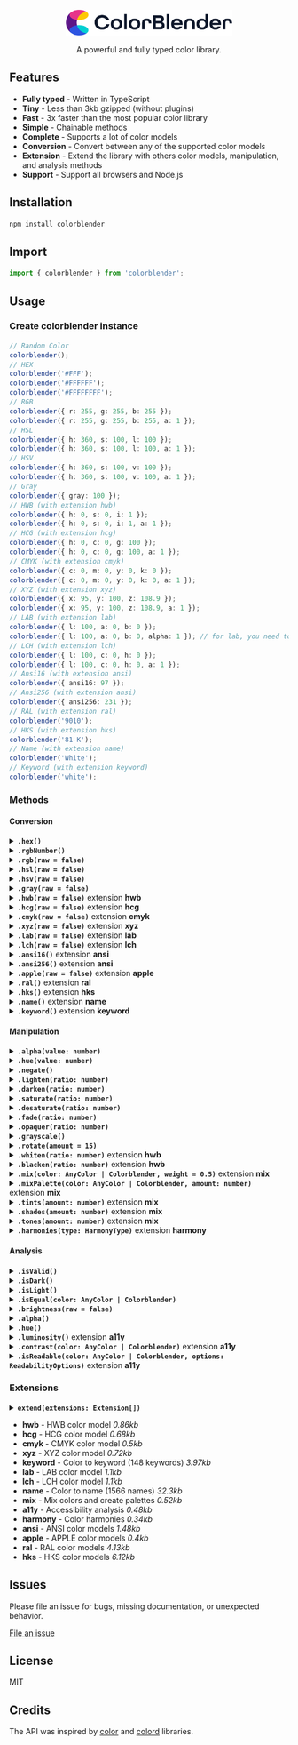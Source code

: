 <div align="center">
  <p></p>
  <img src="./logo.png" width="300" />
  <p></p>

  <p>A powerful and fully typed color library.</p>
</div>

## Features

- **Fully typed** - Written in TypeScript
- **Tiny** - Less than 3kb gzipped (without plugins)
- **Fast** - 3x faster than the most popular color library
- **Simple** - Chainable methods
- **Complete** - Supports a lot of color models
- **Conversion** - Convert between any of the supported color models
- **Extension** - Extend the library with others color models, manipulation, and analysis methods
- **Support** - Support all browsers and Node.js

## Installation

```bash
npm install colorblender
```

## Import

```typescript
import { colorblender } from 'colorblender';
```

## Usage

### Create colorblender instance

```typescript
// Random Color
colorblender();
// HEX
colorblender('#FFF');
colorblender('#FFFFFF');
colorblender('#FFFFFFFF');
// RGB
colorblender({ r: 255, g: 255, b: 255 });
colorblender({ r: 255, g: 255, b: 255, a: 1 });
// HSL
colorblender({ h: 360, s: 100, l: 100 });
colorblender({ h: 360, s: 100, l: 100, a: 1 });
// HSV
colorblender({ h: 360, s: 100, v: 100 });
colorblender({ h: 360, s: 100, v: 100, a: 1 });
// Gray
colorblender({ gray: 100 });
// HWB (with extension hwb)
colorblender({ h: 0, s: 0, i: 1 });
colorblender({ h: 0, s: 0, i: 1, a: 1 });
// HCG (with extension hcg)
colorblender({ h: 0, c: 0, g: 100 });
colorblender({ h: 0, c: 0, g: 100, a: 1 });
// CMYK (with extension cmyk)
colorblender({ c: 0, m: 0, y: 0, k: 0 });
colorblender({ c: 0, m: 0, y: 0, k: 0, a: 1 });
// XYZ (with extension xyz)
colorblender({ x: 95, y: 100, z: 108.9 });
colorblender({ x: 95, y: 100, z: 108.9, a: 1 });
// LAB (with extension lab)
colorblender({ l: 100, a: 0, b: 0 });
colorblender({ l: 100, a: 0, b: 0, alpha: 1 }); // for lab, you need to use alpha instead of a
// LCH (with extension lch)
colorblender({ l: 100, c: 0, h: 0 });
colorblender({ l: 100, c: 0, h: 0, a: 1 });
// Ansi16 (with extension ansi)
colorblender({ ansi16: 97 });
// Ansi256 (with extension ansi)
colorblender({ ansi256: 231 });
// RAL (with extension ral)
colorblender('9010');
// HKS (with extension hks)
colorblender('81-K');
// Name (with extension name)
colorblender('White');
// Keyword (with extension keyword)
colorblender('white');
```

### Methods

#### Conversion

<details>
<summary><b><code>.hex()</code></b></summary><br>

```typescript
colorblender({ r: 255, g: 255, b: 255 }).hex(); // #FFFFFF
colorblender({ r: 255, g: 255, b: 255, a: 0.5 }).hex(); // #FFFFFF80
```

</details>

<details>
<summary><b><code>.rgbNumber()</code></b></summary><br>

```typescript
colorblender('#FFF').rgbNumber(); // 16777215
```

</details>

<details>
<summary><b><code>.rgb(raw = false)</code></b></summary><br>

```typescript
colorblender('#FFF').rgb(); // { r: 255, g: 255, b: 255, a: 1 }
colorblender('#FFFFFF80').rgb(); // { r: 255, g: 255, b: 255, a: 0.5 }
```

</details>

<details>
<summary><b><code>.hsl(raw = false)</code></b></summary><br>

```typescript
colorblender('#FFF').hsl(); // { h: 0, s: 0, l: 100, a: 1 }
colorblender('#FFFFFF80').hsl(); // { h: 0, s: 0, l: 100, a: 0.5 }
colorblender({ r: 167, g: 40, b: 13 }).hsv(true); // { h: 10.51948051948052, s: 85.55555555555554, l: 35.294117647058826, a: 1 }
```

</details>

<details>
<summary><b><code>.hsv(raw = false)</code></b></summary><br>

```typescript
colorblender('#FFF').hsv(); // { h: 0, s: 0, v: 100, a: 1 }
colorblender('#FFFFFF80').hsv(); // { h: 0, s: 0, v: 100, a: 0.5 }
colorblender({ r: 167, g: 40, b: 13 }).hsv(true); // { h: 10.519480519480492, s: 92.21556886227545, v: 65.49019607843137, a: 1 }
```

</details>

<details>
<summary><b><code>.gray(raw = false)</code></b></summary><br>

```typescript
colorblender({ r: 167, g: 40, b: 13 }).gray(); // { gray: 29 }
```

</details>

<details>
<summary><b><code>.hwb(raw = false)</code></b> extension <b>hwb</b></summary><br>

```typescript
colorblender({ r: 167, g: 40, b: 13 }).hwb(); // { h: 11, w: 5, b: 35, a: 1 }
colorblender({ r: 167, g: 40, b: 13, a: 0.5 }).hwb(); // { h: 11, w: 5, b: 35, a: 0.5 }
colorblender({ r: 167, g: 40, b: 13 }).hwb(true); // { h: 10.51948051948052, w: 5.098039215686274, b: 34.509803921568626, , a: 1 }
```

</details>

<details>
<summary><b><code>.hcg(raw = false)</code></b> extension <b>hcg</b></summary><br>

```typescript
colorblender({ r: 167, g: 40, b: 13 }).hcg(); // { h: 11, c: 60, g: 13, a: 1 }
colorblender({ r: 167, g: 40, b: 13, a: 0.5 }).hcg(); // { h: 11, c: 60, g: 13, a: 0.5 }
colorblender({ r: 167, g: 40, b: 13 }).hcg(true); // { h: 10.519480519480519, c: 60.3921568627451, g: 12.871287128712869, , a: 1 }
```

</details>

<details>
<summary><b><code>.cmyk(raw = false)</code></b> extension <b>cmyk</b></summary><br>

```typescript
colorblender({ r: 167, g: 40, b: 13 }).cmyk(); // { c: 0, m: 76, y: 92, k: 35, a: 1 }
colorblender({ r: 167, g: 40, b: 13, a: 0.5 }).cmyk(); // { c: 0, m: 76, y: 92, k: 35, a: 0.5 }
colorblender({ r: 167, g: 40, b: 13 }).cmyk(true); // { c: 0, m: 76.04790419161677, y: 92.21556886227545, k: 34.509803921568626, , a: 1 }
```

</details>

<details>
<summary><b><code>.xyz(raw = false)</code></b> extension <b>xyz</b></summary><br>

```typescript
colorblender({ r: 167, g: 40, b: 13 }).xyz(); // { x: 17, y: 10, z: 1, a: 1 }
colorblender({ r: 167, g: 40, b: 13, a: 0.5 }).xyz(); // { x: 17, y: 10, z: 1, a: 0.5 }
colorblender({ r: 167, g: 40, b: 13 }).xyz(true); // { x: 16.769891396698043, y: 9.764837423188144, z: 1.382502939864886, a: 1 }
```

</details>

<details>
<summary><b><code>.lab(raw = false)</code></b> extension <b>lab</b></summary><br>

```typescript
colorblender({ r: 167, g: 40, b: 13 }).lab(); // { l: 37, a: 50, b: 45, alpha: 1 }
colorblender({ r: 167, g: 40, b: 13, a: 0.5 }).lab(); // { l: 37, a: 50, b: 45, alpha: 0.5 }
colorblender({ r: 167, g: 40, b: 13 }).lab(true); // { l: 37.41702066350787, a: 50.19034131619138, b: 45.43968063599927, alpha: 1 }
```

</details>

<details>
<summary><b><code>.lch(raw = false)</code></b> extension <b>lch</b></summary><br>

```typescript
colorblender({ r: 167, g: 40, b: 13 }).lch(); // { l: 37, c: 68, h: 42, a: 1 }
colorblender({ r: 167, g: 40, b: 13, a: 0.5 }).lch(); // { l: 37, c: 68, h: 42, a: 0.5 }
colorblender({ r: 167, g: 40, b: 13 }).lch(true); // { l: 37.41702066350787, c: 67.70402453131862, h: 42.156026720919115, a: 1 }
```

</details>

<details>
<summary><b><code>.ansi16()</code></b> extension <b>ansi</b></summary><br>

```typescript
colorblender({ r: 167, g: 40, b: 13 }).ansi16(); // { ansi16: 31 }
```

</details>

<details>
<summary><b><code>.ansi256()</code></b> extension <b>ansi</b></summary><br>

```typescript
colorblender({ r: 167, g: 40, b: 13 }).ansi256(); // { ansi256: 130 }
```

</details>

<details>
<summary><b><code>.apple(raw = false)</code></b> extension <b>apple</b></summary><br>

```typescript
colorblender({ r: 167, g: 40, b: 13 }).apple(); // { r: 42919, g: 10280, b: 3341, a: 1 }
```

</details>

<details>
<summary><b><code>.ral()</code></b> extension <b>ral</b></summary><br>

```typescript
colorblender({ r: 167, g: 40, b: 13 }).ral(); // "3013"
```

</details>

<details>
<summary><b><code>.hks()</code></b> extension <b>hks</b></summary><br>

```typescript
colorblender({ r: 167, g: 40, b: 13 }).hks(); // "82-K"
```

</details>

<details>
<summary><b><code>.name()</code></b> extension <b>name</b></summary><br>

```typescript
colorblender({ r: 167, g: 40, b: 13 }).name(); // Tabasco
```

</details>

<details>
<summary><b><code>.keyword()</code></b> extension <b>keyword</b></summary><br>

```typescript
colorblender({ r: 167, g: 40, b: 13 }).keyword(); // firebrick
```

</details>

#### Manipulation

<details>
<summary><b><code>.alpha(value: number)</code></b></summary><br>

```typescript
colorblender({ r: 167, g: 40, b: 13 }).alpha(0.5).rgb(); // { r: 167, g: 40, b: 13, a: 0.5 }
```

</details>

<details>
<summary><b><code>.hue(value: number)</code></b></summary><br>

```typescript
colorblender({ r: 167, g: 40, b: 13 }).hue(20).rgb(); // { r: 166, g: 64, b: 13, a: 1 }
```

</details>

<details>
<summary><b><code>.negate()</code></b></summary><br>

```typescript
colorblender({ r: 167, g: 40, b: 13 }).negate().rgb(); // { r: 88, b: 242, g: 215, a: 1 }
```

</details>

<details>
<summary><b><code>.lighten(ratio: number)</code></b></summary><br>

`ratio` is between 0 and 1.

```typescript
colorblender({ r: 167, g: 40, b: 13 }).lighten(0.2).rgb(); // { r: 200, b: 16, g: 48, a: 1 }
```

</details>

<details>
<summary><b><code>.darken(ratio: number)</code></b></summary><br>

`ratio` is between 0 and 1.

```typescript
colorblender({ r: 167, g: 40, b: 13 }).darken(0.2).rgb(); // { r: 134, b: 10, g: 32, a: 1 }
```

</details>

<details>
<summary><b><code>.saturate(ratio: number)</code></b></summary><br>

`ratio` is between 0 and 1.

```typescript
colorblender({ r: 167, g: 40, b: 13 }).saturate(0.2).rgb(); // { r: 180, b: 0, g: 32, a: 1 }
```

</details>

<details>
<summary><b><code>.desaturate(ratio: number)</code></b></summary><br>

`ratio` is between 0 and 1.

```typescript
colorblender({ r: 167, g: 40, b: 13 }).desaturate(0.2).rgb(); // { r: 152, b: 50, g: 28, a: 1 }
```

</details>

<details>
<summary><b><code>.fade(ratio: number)</code></b></summary><br>

`ratio` is between 0 and 1.

```typescript
colorblender({ r: 167, g: 40, b: 13, a: 1 }).fade(0.2).alpha(); // 0.8
```

</details>

<details>
<summary><b><code>.opaquer(ratio: number)</code></b></summary><br>

`ratio` is between 0 and 1.

```typescript
colorblender({ r: 167, g: 40, b: 13, a: 0.5 }).opaquer(0.2).alpha(); // 0.6
```

</details>

<details>
<summary><b><code>.grayscale()</code></b></summary><br>

```typescript
colorblender({ r: 167, g: 40, b: 13 }).grayscale().rgb(); // { r: 75, b: 75, g: 75, a: 1 }
```

</details>

<details>
<summary><b><code>.rotate(amount = 15)</code></b></summary><br>

```typescript
colorblender({ r: 167, g: 40, b: 13 }).rotate(20).hue(); // 31
```

</details>

<details>
<summary><b><code>.whiten(ratio: number)</code></b> extension <b>hwb</b></summary><br>

`ratio` is between 0 and 1.

```typescript
colorblender({ r: 167, g: 40, b: 13 }).whiten(0.2).rgb(); // { r: 167, b: 16, g: 42 }
```

</details>

<details>
<summary><b><code>.blacken(ratio: number)</code></b> extension <b>hwb</b></summary><br>

`ratio` is between 0 and 1.

```typescript
colorblender({ r: 167, g: 40, b: 13 }).blacken(0.2).rgb(); // { r: 149, b: 13, g: 37 }
```

</details>

<details>
<summary><b><code>.mix(color: AnyColor | Colorblender, weight = 0.5)</code></b> extension <b>mix</b></summary><br>

```typescript
colorblender({ r: 167, g: 40, b: 13 })
  .mix({ r: 28, g: 252, b: 185 }, 0.2)
  .hex(); // #629263
```

</details>

<details>
<summary><b><code>.mixPalette(color: AnyColor | Colorblender, amount: number)</code></b> extension <b>mix</b></summary><br>

```typescript
colorblender({ r: 167, g: 40, b: 13 })
  .mixPalette({ r: 28, g: 252, b: 185 }, 5)
  .map((c) => c.hex());
// [
//   '#904B2A',
//   '#796F46',
//   '#629263',
//   '#4AB580',
//   '#33D99C',
// ]
```

</details>

<details>
<summary><b><code>.tints(amount: number)</code></b> extension <b>mix</b></summary><br>

```typescript
colorblender({ r: 167, g: 40, b: 13 })
  .tints(5)
  .map((c) => c.hex());
// [
//   '#B64C35',
//   '#C4705E',
//   '#D39486',
//   '#E2B7AE',
//   '#F0DBD7',
// ]
```

</details>

<details>
<summary><b><code>.shades(amount: number)</code></b> extension <b>mix</b></summary><br>

```typescript
colorblender({ r: 167, g: 40, b: 13 })
  .shades(5)
  .map((c) => c.hex());
// [
//   '#8B210B',
//   '#6F1B09',
//   '#541407',
//   '#380D04',
//   '#1C0702',
// ]
```

</details>

<details>
<summary><b><code>.tones(amount: number)</code></b> extension <b>mix</b></summary><br>

```typescript
colorblender({ r: 167, g: 40, b: 13 })
  .tones(5)
  .map((c) => c.hex());
// [
//   '#A13720',
//   '#9A4533',
//   '#945447',
//   '#8D635A',
//   '#87716D',
// ]
```

</details>

<details>
<summary><b><code>.harmonies(type: HarmonyType)</code></b> extension <b>harmony</b></summary><br>

```typescript
colorblender({ r: 167, g: 40, b: 13 })
  .harmonies('analogous')
  .map((c) => c.hex()); // ['#A70D3F', '#A7280D', '#A7750D']

colorblender({ r: 167, g: 40, b: 13 })
  .harmonies('complementary')
  .map((c) => c.hex()); // ['#A7280D', '#0D8CA7']

colorblender({ r: 167, g: 40, b: 13 })
  .harmonies('split-complementary')
  .map((c) => c.hex()); // ['#A7280D', '#0DA775', '#0D3FA7']

colorblender({ r: 167, g: 40, b: 13 })
  .harmonies('double-split-complementary')
  .map((c) => c.hex()); // ['#A70D3F', '#A7280D', '#A7750D', '#0DA775', '#0D3FA7']

colorblender({ r: 167, g: 40, b: 13 })
  .harmonies('tetradic')
  .map((c) => c.hex()); // ['#A7280D', '#3FA70D', '#0D8CA7', '#750DA7']

colorblender({ r: 167, g: 40, b: 13 })
  .harmonies('triadic')
  .map((c) => c.hex()); // ['#A7280D', '#0DA728', '#280DA7']

colorblender({ r: 167, g: 40, b: 13 })
  .harmonies('rectangle')
  .map((c) => c.hex()); // ['#A7280D', '#8CA70D', '#0D8CA7', '#280DA7']
```

</details>

#### Analysis

<details>
<summary><b><code>.isValid()</code></b></summary><br>

```typescript
colorblender({ r: 167, g: 40, b: 13 }).isValid(); // true
colorblender({ r: 167, g: 40, a: 13 }).isValid(); // false
```

</details>

<details>
<summary><b><code>.isDark()</code></b></summary><br>

```typescript
colorblender({ r: 0, g: 0, b: 0 }).isDark(); // true
colorblender({ r: 255, g: 255, b: 255 }).isDark(); // false
```

</details>

<details>
<summary><b><code>.isLight()</code></b></summary><br>

```typescript
colorblender({ r: 0, g: 0, b: 0 }).isLight(); // false
colorblender({ r: 255, g: 255, b: 255 }).isLight(); // true
```

</details>

<details>
<summary><b><code>.isEqual(color: AnyColor | Colorblender)</code></b></summary><br>

```typescript
colorblender({ r: 0, g: 0, b: 0 }).isEqual({ r: 255, g: 255, b: 255 }); // false
colorblender({ r: 255, g: 255, b: 255 }).isEqual('#FFF'); // true
colorblender({ r: 255, g: 255, b: 255 }).isEqual(colorblender('#FFF')); // true
```

</details>

<details>
<summary><b><code>.brightness(raw = false)</code></b></summary><br>

```typescript
colorblender({ r: 167, g: 40, b: 13 }).brightness(); // 0.29
colorblender({ r: 167, g: 40, b: 13 }).brightness(true); // 0.29370588235294115
```

</details>

<details>
<summary><b><code>.alpha()</code></b></summary><br>

```typescript
colorblender({ r: 167, g: 40, b: 13, a: 0.59 }).alpha(); // 0.59
```

</details>

<details>
<summary><b><code>.hue()</code></b></summary><br>

```typescript
colorblender({ r: 167, g: 40, b: 13 }).hue(); // 11
```

</details>

<details>
<summary><b><code>.luminosity()</code></b> extension <b>a11y</b></summary><br>

```typescript
colorblender({ r: 167, g: 40, b: 13 }).luminosity(); // 0.0976213184127798
```

</details>

<details>
<summary><b><code>.contrast(color: AnyColor | Colorblender)</code></b> extension <b>a11y</b></summary><br>

```typescript
colorblender({ r: 167, g: 40, b: 13 }).contrast({ r: 28, g: 252, b: 185 }); // 5.308885390786212
```

</details>

<details>
<summary><b><code>.isReadable(color: AnyColor | Colorblender, options: ReadabilityOptions)</code></b> extension <b>a11y</b></summary><br>

```typescript
interface ReadabilityOptions {
  level?: 'AA' | 'AAA';
  size?: 'normal' | 'large';
}
```

```typescript
colorblender({ r: 167, g: 40, b: 13 }).isReadable(
  { r: 28, g: 252, b: 185 },
  {
    level: 'AAA',
    size: 'large',
  },
); // true
```

</details>

### Extensions

<details>
<summary><b><code>extend(extensions: Extension[])</code></b></summary><br>

```typescript
import { hwbExtension } from 'colorblender/extensions/hwb';
import { mixExtension } from 'colorblender/extensions/mix';

extend([hwbExtension, mixExtension]);
```

</details>

- **hwb** - HWB color model _0.86kb_
- **hcg** - HCG color model _0.68kb_
- **cmyk** - CMYK color model _0.5kb_
- **xyz** - XYZ color model _0.72kb_
- **keyword** - Color to keyword (148 keywords) _3.97kb_
- **lab** - LAB color model _1.1kb_
- **lch** - LCH color model _1.1kb_
- **name** - Color to name (1566 names) _32.3kb_
- **mix** - Mix colors and create palettes _0.52kb_
- **a11y** - Accessibility analysis _0.48kb_
- **harmony** - Color harmonies _0.34kb_
- **ansi** - ANSI color models _1.48kb_
- **apple** - APPLE color models _0.4kb_
- **ral** - RAL color models _4.13kb_
- **hks** - HKS color models _6.12kb_

## Issues

Please file an issue for bugs, missing documentation, or unexpected behavior.

[File an issue](https://github.com/Skyleen77/colorblender/issues)

## License

MIT

## Credits

The API was inspired by [color](https://www.npmjs.com/package/color) and [colord](https://www.npmjs.com/package/colord) libraries.
